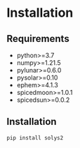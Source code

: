 # Installation

## Requirements

- python>=3.7
- numpy>=1.21.5
- pylunar>=0.6.0
- pysolar>=0.10
- ephem>=4.1.3
- spicedmoon>=1.0.1
- spicedsun>=0.0.2

## Installation

```sh
pip install solys2
```